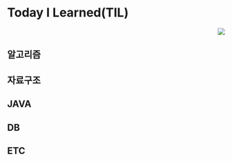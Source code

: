 # Today I Learned(TIL)
<div align="right"><a href="https://hits.seeyoufarm.com"><img src="https://hits.seeyoufarm.com/api/count/incr/badge.svg?url=https%3A%2F%2Fgithub.com%2Fparkyolo%2FTIL&count_bg=%23FF8AE9&title_bg=%23555555&icon=&icon_color=%23E7E7E7&title=hits&edge_flat=false"/></a></div>

## 알고리즘

## 자료구조

## JAVA

## DB

## ETC
